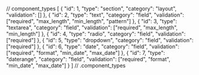 // component_types
[
    {
        "id": 1,
        "type": "section",
        "category": "layout",
        "validation": []
    },
    {
        "id": 2,
        "type": "text",
        "category": "field",
        "validation": ["required", "max_length", "min_length", "pattern"]
    },
    {
        "id": 3,
        "type": "textarea",
        "category": "field",
        "validation": ["required", "max_length", "min_length"]
    },
    {
        "id": 4,
        "type": "radio",
        "category": "field",
        "validation": ["required"]
    },
    {
        "id": 5,
        "type": "dropdown",
        "category": "field",
        "validation": ["required"]
    },
    {
        "id": 6,
        "type": "date",
        "category": "field",
        "validation": ["required", "format", "min_date", "max_date"]
    },
    {
        "id": 7,
        "type": "daterange",
        "category": "field",
        "validation": ["required", "format", "min_date", "max_date"]
    }
]
// .component_types
